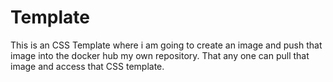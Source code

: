 # Template
This is an CSS Template where i am going to create an image and push that image into the docker hub my own repository.
That any one can pull that image and access that CSS template.
